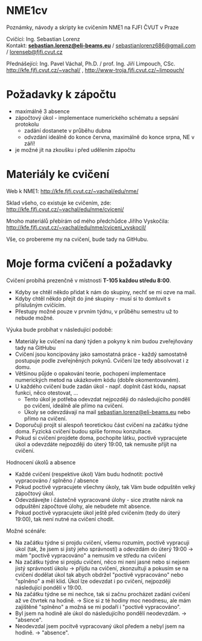 # NME1cv
Poznámky, návody a skripty ke cvičením NME1 na FJFI ČVUT v Praze  

Cvičící: Ing. Sebastian Lorenz  
Kontakt: **sebastian.lorenz@eli-beams.eu** / sebastianlorenz686@gmail.com / lorenseb@fjfi.cvut.cz  

Přednášející: Ing. Pavel Váchal, Ph.D. / prof. Ing. Jiří Limpouch, CSc.  
http://kfe.fjfi.cvut.cz/~vachal/ , http://www-troja.fjfi.cvut.cz/~limpouch/  

# Požadavky k zápočtu
* maximálně 3 absence
* zápočtový úkol - implementace numerického schématu a sepsání protokolu
  * zadání dostanete v průběhu dubna
  * odvzdání ideálně do konce června, maximálně do konce srpna, NE v září!
* je možné jít na zkoušku i před udělením zápočtu

# Materiály ke cvičení
Web k NME1:
http://kfe.fjfi.cvut.cz/~vachal/edu/nme/

Sklad všeho, co existuje ke cvičením, zde:  
http://kfe.fjfi.cvut.cz/~vachal/edu/nme/cviceni/

Mnoho materiálů přebírám od mého předchůdce Jiřího Vyskočila:  
http://kfe.fjfi.cvut.cz/~vachal/edu/nme/cviceni_vyskocil/

Vše, co probereme my na cvičení, bude tady na GitHubu.

# Moje forma cvičení a požadavky

Cvičení probíhá prezenčně v místnosti **T-105 každou středu 8:00**.
* Kdyby se chtěl někdo přidat k nám do skupiny, nechť se mi ozve na mail.
* Kdyby chtěl někdo přejít do jiné skupiny - musí si to domluvit s příslušným cvičícím.
* Přestupy možné pouze v prvním týdnu, v průběhu semestru už to nebude možné.

Výuka bude probíhat v následující podobě:
* Materiály ke cvičení na daný týden a pokyny k nim budou zveřejňovány tady na GitHubu
* Cvičení jsou koncipovány jako samostatná práce - každý samostatně postupuje podle zveřejněných pokynů. Cvičení lze tedy absolvovat i z domu.
* Většinou půjde o opakování teorie, pochopení implementace numerických metod na ukázkovém kódu (dobře okomentovaném).
* U každého cvičení bude zadán úkol - např. doplnit část kódu, napsat funkci, něco otestovat, ...
  * Tento úkol je potřeba odevzdat nejpozději do následujícího pondělí po cvičení, ideálně ale přímo na cvičení.
  * Úkoly se odevzdávají na mail sebastian.lorenz@eli-beams.eu nebo přímo na cvičení.
* Doporučuji projít si alespoň teoretickou část cvičení na začátku týdne doma. Fyzická cvičení budou spíše formou konzultace.
* Pokud si cvičení projdete doma, pochopíte látku, poctivě vypracujete úkol a odevzdáte nejpozději do úterý 19:00, tak nemusíte přijít na cvičení.

Hodnocení úkolů a absence
* Každé cvičení (respektive úkol) Vám budu hodnotit: poctivě vypracováno / splněno / absence
* Pokud poctivě vypracujete všechny úkoly, tak Vám bude odpuštěn velký zápočtový úkol.
* Odevzdávejte i částečně vypracované úlohy - sice ztratíte nárok na odpuštění zápočtové úlohy, ale nebudete mít absence.
* Pokud poctivě vypracujete úkol ještě před cvičením (tedy do úterý 19:00), tak není nutné na cvičení chodit.

Možné scénáře:
* Na začátku týdne si projdu cvičení, všemu rozumím, poctivě vypracuji úkol (tak, že jsem si jistý jeho správností) a odevzdám do úterý 19:00 -> mám "poctivě vypracováno" a nemusím ve středu na cvičení
* Na začátku týdne si projdu cvičení, něco mi není jasné nebo si nejsem jistý správností úkolu -> přijdu na cvičení, zkonzultuji a pokusím se na cvičení dodělat úkol tak abych obdržel "poctivě vypracováno" nebo "splněno" a měl klid. Úkol lze odevzdat i po cvičení, nejpozději následující pondělí v 19:00.
* Na začátku týdne se mi nechce, tak si začnu procházet zadání cvičení až ve čtvrtek na hodině. -> Sice si z té hodiny moc neodnesu, ale mám zajištěné "splněno" a možná se mi podaří i "poctivě vypracováno".
* Byl jsem na hodině ale úkol do následujícího pondělí neodevzdám. -> "absence".
* Neodevzdal jsem pocitvě vypracovaný úkol předem a nebyl jsem na hodině. -> "absence".
